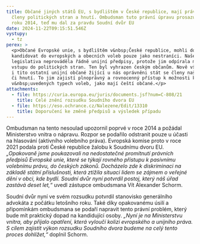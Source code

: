 ```yaml
---
title: Občané jiných států EU, s bydlištěm v České republice, mají právo stát se
  členy politických stran a hnutí. Ombudsman tuto právní úpravu prosazuje od
  roku 2014, teď mu dal za pravdu Soudní dvůr EU
date: 2024-11-22T09:15:51.546Z
vystupy:
  - tz
perex: >
  <p>Občané Evropské unie, s bydlištěm v&nbsp;České republice, mohli dosud
  kandidovat do evropských a obecních voleb pouze jako nestraníci. Naše
  legislativa neprováděla řádně unijní předpisy, protože jim odpírala možnost
  vstupu do politických stran. Ten byl vyhrazen českým občanům. Nově však budou
  i tito ostatní unijní občané žijící u nás oprávněni stát se členy našich stran
  či hnutí. To jim zajistí plnoprávný a rovnocenný přístup k možnosti kandidovat
  v&nbsp;uvedených typech voleb, jako mají čeští občané.</p>
attachments:
  - file: https://curia.europa.eu/juris/documents.jsf?num=C-808/21
    title: Celé znění rozsudku Soudního dvora EU
  - file: https://eso.ochrance.cz/Nalezene/Edit/13310
    title: Doporučení ke změně předpisů a výsledek případu
---
```

<p>Ombudsman na tento nesoulad upozornil poprvé v&nbsp;roce 2014 a požádal Ministerstvo vnitra o nápravu. Rozpor se podařilo odstranit pouze u účasti na hlasování (aktivního volebního práva). Evropská komise proto v&nbsp;roce 2021 podala proti České republice žalobu k&nbsp;Soudnímu dvoru EU. <em>&bdquo;Opakovaně jsme poukazovali na nedostatečné promítnutí právních předpisů Evropské unie, které se týkají rovného přístupu k&nbsp;pasivnímu volebnímu právu, do českých zákonů. Docházelo zde k&nbsp;diskriminaci na základě státní příslušnosti, která ztížila situaci lidem se zájmem o veřejné dění v&nbsp;obci, kde bydlí. Soudní dvůr nyní potvrdil postoj, který náš úřad zastává deset let,&ldquo; </em>uvedl zástupce ombudsmana Vít Alexander Schorm.</p>

<p>Soudní dvůr nyní ve svém rozsudku potvrdil stanovisko generálního advokáta z&nbsp;počátku letošního roku. Také díky opakovanému úsilí a připomínkám ombudsmana se podaří napravit tento právní problém, který bude mít praktický dopad na kandidující osoby. <em>&bdquo;Nyní je na Ministerstvu vnitra, aby přijalo opatření, která vyloučí kolizi evropského a unijního práva. S&nbsp;cílem zajistit výkon rozsudku Soudního dvora budeme na celý tento proces dohlížet,&ldquo; </em>doplnil Schorm.</p>
